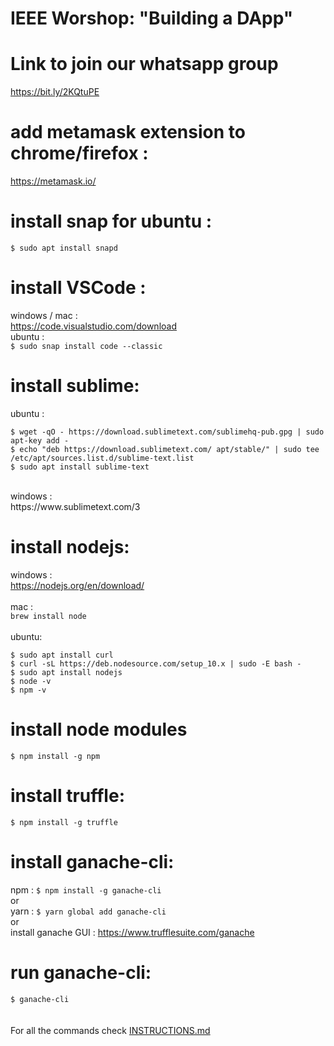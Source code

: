 # IEEE Worshop: "Building a DApp"

# Link to join our whatsapp group
https://bit.ly/2KQtuPE</br>

# add metamask extension to chrome/firefox :
https://metamask.io/

# install snap for ubuntu :
`$ sudo apt install snapd`

# install VSCode :
windows / mac :<br/>
https://code.visualstudio.com/download<br/>
ubuntu :<br/>
`$ sudo snap install code --classic`

# install sublime:
ubuntu :
```
$ wget -qO - https://download.sublimetext.com/sublimehq-pub.gpg | sudo apt-key add -
$ echo "deb https://download.sublimetext.com/ apt/stable/" | sudo tee /etc/apt/sources.list.d/sublime-text.list
$ sudo apt install sublime-text
```
<br/>
windows :<br/>
https://www.sublimetext.com/3 <br/>

# install nodejs:
windows :<br/>
https://nodejs.org/en/download/ <br/><br/>
mac :<br/>
`brew install node` <br/><br/>
ubuntu:
```
$ sudo apt install curl
$ curl -sL https://deb.nodesource.com/setup_10.x | sudo -E bash -
$ sudo apt install nodejs
$ node -v
$ npm -v
```

# install node modules
`$ npm install -g npm`

# install truffle:
`$ npm install -g truffle`

# install ganache-cli:
npm : `$ npm install -g ganache-cli`<br/>or<br/>
yarn : `$ yarn global add ganache-cli`<br/>or</br>
install ganache GUI : https://www.trufflesuite.com/ganache<br/>

# run ganache-cli:
`$ ganache-cli`<br/>
<br/> <br/>
For all the commands check [INSTRUCTIONS.md](INSTRUCTIONS.md)
